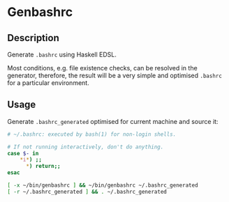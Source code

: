 # Genbashrc

## Description

Generate `.bashrc` using Haskell EDSL.

Most conditions, e.g. file existence checks, can be resolved in the generator,
therefore, the result will be a very simple and optimised `.bashrc` for a
particular environment.


## Usage

Generate `.bashrc_generated` optimised for current machine and source it:

```Bash
# ~/.bashrc: executed by bash(1) for non-login shells.

# If not running interactively, don't do anything.
case $- in
    *i*) ;;
      *) return;;
esac

[ -x ~/bin/genbashrc ] && ~/bin/genbashrc ~/.bashrc_generated
[ -r ~/.bashrc_generated ] && . ~/.bashrc_generated
```
